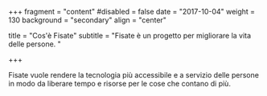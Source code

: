 +++
fragment = "content"
#disabled = false
date = "2017-10-04"
weight = 130
background = "secondary"
align = "center"

title = "Cos'è Fisate"
subtitle = "Fisate è un progetto per migliorare la vita delle persone. "

+++

Fisate vuole rendere la tecnologia più accessibile e a servizio delle persone in modo da liberare tempo e risorse per le cose che contano di più.